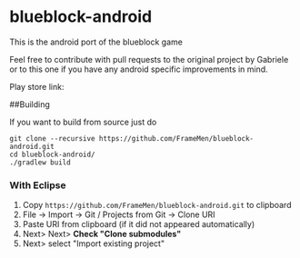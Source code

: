 blueblock-android
============

This is the android port of the blueblock game 

Feel free to contribute with pull requests to the original project by Gabriele or to this one if you have any android 
specific improvements in mind.

Play store link: 


##Building

If you want to build from source just do 

    git clone --recursive https://github.com/FrameMen/blueblock-android.git 
    cd blueblock-android/
    ./gradlew build
    
### With Eclipse

1. Copy `https://github.com/FrameMen/blueblock-android.git` to clipboard
2. File -> Import -> Git / Projects from Git -> Clone URI
3. Paste URI from clipboard (if it did not appeared automatically)
4. Next> Next> **Check "Clone submodules"**
5. Next> select "Import existing project"       

